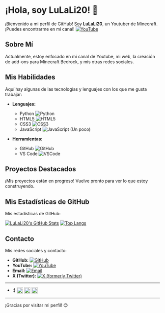 # ¡Hola, soy LuLaLi20! 👋

¡Bienvenido a mi perfil de GitHub! 
Soy **LuLaLi20**, un Youtuber de Minecraft. 
¡Puedes encontrarme en mi canal! [![YouTube](https://img.shields.io/badge/YouTube-FF0000?style=for-the-badge&logo=youtube&logoColor=white)](https://youtube.com/@LuLaLi20)

## Sobre Mí

Actualmente, estoy enfocado en mi canal de Youtube, mi web, la creación de add-ons para Minecraft Bedrock, y mis otras redes sociales.

## Mis Habilidades

Aquí hay algunas de las tecnologías y lenguajes con los que me gusta trabajar:

*   **Lenguajes:**
    *   Python ![Python](https://img.shields.io/badge/Python-3776AB?style=for-the-badge&logo=python&logoColor=white)
    *   HTML5 ![HTML5](https://img.shields.io/badge/HTML5-E34F26?style=for-the-badge&logo=html5&logoColor=white)
    *   CSS3 ![CSS3](https://img.shields.io/badge/CSS3-1572B6?style=for-the-badge&logo=css3&logoColor=white)
    *   JavaScript ![JavaScript](https://img.shields.io/badge/JavaScript-F7DF1E?style=for-the-badge&logo=javascript&logoColor=black) (Un poco)

*   **Herramientas:**
    *   GitHub ![GitHub](https://img.shields.io/badge/GitHub-100000?style=for-the-badge&logo=github&logoColor=white)
    *   VS Code ![VSCode](https://img.shields.io/badge/VS%20Code-007ACC?style=for-the-badge&logo=visual-studio-code&logoColor=white)

## Proyectos Destacados

¡Mis proyectos están en progreso! Vuelve pronto para ver lo que estoy construyendo.

<!-- Aquí puedes añadir tus proyectos cuando estén listos.
Por ejemplo:
*   **Mi Increíble Add-on**: Un add-on innovador para Minecraft Bedrock que añade [características].
    *   [Enlace al repositorio/página del proyecto]
-->

## Mis Estadísticas de GitHub

Mis estadísticas de GitHub:

[![LuLaLi20's GitHub Stats](https://github-readme-stats.vercel.app/api?username=LuLaLi20&show_icons=true&theme=radical)](https://github.com/anuraghazra/github-readme-stats)
[![Top Langs](https://github-readme-stats.vercel.app/api/top-langs/?username=LuLaLi20&layout=compact&theme=radical)](https://github.com/anuraghazra/github-readme-stats)

## Contacto

Mis redes sociales y contacto:

*   **GitHub:** [![GitHub](https://img.shields.io/badge/GitHub-100000?style=for-the-badge&logo=github&logoColor=white)](https://github.com/LuLaLi20)
*   **YouTube:** [![YouTube](https://img.shields.io/badge/YouTube-FF0000?style=for-the-badge&logo=youtube&logoColor=white)](https://youtube.com/@LuLaLi20)
*   **Email:** [![Email](https://img.shields.io/badge/Gmail-D14836?style=for-the-badge&logo=gmail&logoColor=white)](mailto:LuLaLi20Minecraft@gmail.com)
*   **X (Twitter):** [![X (formerly Twitter)](https://img.shields.io/badge/X-000000?style=for-the-badge&logo=x&logoColor=white)](https://x.com/LuLaLi20Mc)

---
*   **:)** <img src="https://img.lulali20.com/Mi20%web/images/creeper.webp" alt="Creeper" width="20"  style="vertical-align:middle;"> <img src="https://lulali20.com/assets/images/steve.webp" alt="Steve" width="20"  style="vertical-align:middle;"> <img src="https://yt3.googleusercontent.com/SyzjM-B_nwSpfOEspvbREf37bhrwQxH5292hzaocYyNafMpDa7NZnZPg2KX4_9EqKEEnpACcQw=s160-c-k-c0x00ffffff-no-rj" alt="LuLaLi20" width="20"  style="vertical-align:middle;">
---

¡Gracias por visitar mi perfil! 😊
